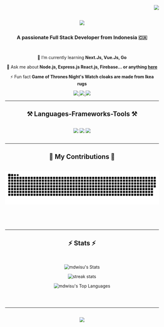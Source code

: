 <img align="right" src="https://visitor-badge.laobi.icu/badge?page_id=mdwisu.mdwisu" />

<h1 align="center">
    <img src="https://readme-typing-svg.herokuapp.com/?font=Righteous&size=35&center=true&vCenter=true&width=500&height=70&duration=4000&lines=Hi+There!+👋;+I'm+Muhammad+Dwi+Susanto!;" />
</h1>

<h3 align="center">A passionate Full Stack Developer from Indonesia 🇨🇦</h3>

<br/>

<div align="center">
 
 <!-- 🔭 I’m currently working on **a marketplace** -->
 
 🌱 I’m currently learning **Next.Js, Vue.Js, Go**

💬 Ask me about **Node.js, Express.js React.js, Firebase... or anything [here](https://github.com/mdwisu/mdwisu/issues)**

⚡ Fun fact **Game of Thrones Night's Watch cloaks are made from Ikea rugs**

 </div>
 
<div align="center"> 
  <a href="mailto:dwisusanto784@gmail.com">
    <img src="https://img.shields.io/badge/Gmail-333333?style=for-the-badge&logo=gmail&logoColor=red" />
  </a>
  <a href="https://www.linkedin.com/in/muhammad-dwi-susanto-684298201" target="_blank">
    <img src="https://img.shields.io/badge/LinkedIn-0077B5?style=for-the-badge&logo=linkedin&logoColor=white" target="_blank" />
  </a>
  <a href="https://mdwisu.github.io" target="_blank">
     <img src="https://img.shields.io/badge/Portfolio-FF5722?style=for-the-badge&logo=todoist&logoColor=white" target="_blank" /> <!-- sqlite, safari, google-chrome are other good icon options -->
  </a>
</div>

 <hr/>
 
<h2 align="center">⚒️ Languages-Frameworks-Tools ⚒️</h2>
<br/>
<div align="center">
    <img src="https://skillicons.dev/icons?i=nestjs,nextjs,express,react,typescript,tailwind,nodejs,mongodb,bootstrap,vscode,github" />
    <img src="https://skillicons.dev/icons?i=git,javascript,firebase,mysql,docker,postman,sequelize,php,laravel,figma" />
    <img src="https://skillicons.dev/icons?i=postman,html,css" />
    <br>
</div>

<br/>
<hr/>

<div align="center">
  <h2>🐍 My Contributions 🐍</h2>
  <br>
  <img alt="snake eating my contributions" src="https://raw.githubusercontent.com/mdwisu/mdwisu/output/github-contribution-grid-snake.svg" />
  
  <br/><br/><br/>
</div>

<hr/>

<h2 align="center">⚡ Stats ⚡</h2>
<br>
<div align=center>

![mdwisu's Stats](https://github-readme-stats.vercel.app/api?username=mdwisu&theme=dracula&show_icons=true&hide_border=true&count_private=true&rank_icon=github)

<img width=400 style={margin-bottom:20px;} src="https://github-readme-streak-stats-salesp07.vercel.app/?user=mdwisu&count_private=true&theme=dracula&hide_border=true" alt="streak stats"/>

![mdwisu's Top Languages](https://github-readme-stats.vercel.app/api/top-langs/?username=mdwisu&theme=dracula&show_icons=true&hide_border=true&layout=donut&hide=html,php,blade,shell,ejs,hack,pug)

</div>

<br/><br/>

<hr/>

<br/>

<div align="center">
    <img src="https://readme-typing-svg.herokuapp.com/?font=Righteous&size=25&center=true&vCenter=true&width=500&height=70&duration=4000&lines=Thanks+for+visiting!+✌️;+Shoot+me+a+message+on+linkedin;+I'am+always+down+in+collab+:)" />
</div>

<br/>
